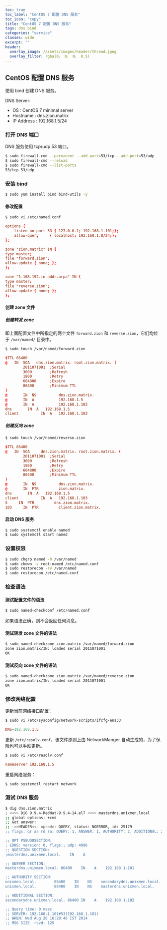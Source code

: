 ```yaml
---
toc: true
toc_label: "CentOS 7 配置 DNS 服务"
toc_icon: "copy"
title: "CentOS 7 配置 DNS 服务"
tags: dns bind
categories: "service"
classes: wide
excerpt: ""
header:
  overlay_image: /assets/images/header/thread.jpeg
  overlay_filter: rgba(0， 0， 0， 0.5)
---
```





## CentOS 配置 DNS 服务

使用 bind 创建 DNS 服务。


DNS Server:

* OS : CentOS 7 minimal server
* Hostname : dns.zion.matrix
* IP Address : 192.168.1.5/24





### 打开 DNS 端口

DNS 服务使用 tcp/udp 53 端口。

```bash
$ sudo firewall-cmd --permanent --add-port=53/tcp --add-port=53/udp
$ sudo firewall-cmd --reload
$ sudo firewall-cmd --list-ports
53/tcp 53/udp
```













### 安装 bind

```bash
$ sudo yum install bind bind-utils -y
```


#### 修改配置

```bash
$ sudo vi /etc/named.conf
```

```conf
options {
    listen-on port 53 { 127.0.0.1; 192.168.1.101;};
    allow-query     { localhost; 192.168.1.0/24;};
};

zone "zion.matrix" IN {
type master;
file "forward.zion";
allow-update { none; };
};

zone "1.168.192.in-addr.arpa" IN {
type master;
file "reverse.zion";
allow-update { none; };
};
```


#### 创建 zone 文件


##### 创建转发 zone

即上面配置文件中所指定的两个文件 `forward.zion` 和 `reverse.zion`，它们均位于 `/var/named/` 目录中。

```bash
$ sudo touch /var/named/forward.zion
```

```conf
$TTL 86400
@   IN  SOA   dns.zion.matrix. root.zion.matrix. (
        2011071001  ;Serial
        3600        ;Refresh
        1800        ;Retry
        604800      ;Expire
        86400       ;Minimum TTL
)
@       IN  NS          dns.zion.matrix.
@       IN  A           192.168.1.5
@       IN  A           192.168.1.103
dns       IN  A   192.168.1.5
client          IN  A   192.168.1.103
```

##### 创建反向 zone


```bash
$ sudo touch /var/named/reverse.zion
```

```conf
$TTL 86400
@   IN  SOA     dns.zion.matrix. root.zion.matrix. (
        2011071001  ;Serial
        3600        ;Refresh
        1800        ;Retry
        604800      ;Expire
        86400       ;Minimum TTL
)
@       IN  NS          dns.zion.matrix.
@       IN  PTR         zion.matrix.
dns       IN  A   192.168.1.5
client          IN  A   192.168.1.103
5     IN  PTR         dns.zion.matrix.
103     IN  PTR         client.zion.matrix.
```



#### 启动 DNS 服务

```bash
$ sudo systemctl enable named
$ sudo systemctl start named
```





### 设置权限

```bash
$ sudo chgrp named -R /var/named
$ sudo chown -v root:named /etc/named.conf
$ sudo restorecon -rv /var/named
$ sudo restorecon /etc/named.conf
```








### 检查语法


#### 测试配置文件的语法

```bash
$ sudo named-checkconf /etc/named.conf
```

如果语法正确，则不会返回任何消息。


#### 测试转发 zone 文件的语法

```bash
$ sudo named-checkzone zion.matrix /var/named/forward.zion
zone zion.matrix/IN: loaded serial 2011071001
OK
```

#### 测试反向 zone 文件的语法

```bash
$ sudo named-checkzone zion.matrix /var/named/reverse.zion
zone zion.matrix/IN: loaded serial 2011071001
OK
```







### 修改网络配置

更新当前网络接口配置：

```bash
$ sudo vi /etc/sysconfig/network-scripts/ifcfg-ens33
```

```conf
DNS=192.168.1.5
```

更新 `/etc/resolv.conf`，该文件原则上由 NetworkManger 自动生成的，为了保险也可以手动更新。

```bash
$ sudo vi /etc/resolv.conf
```

```conf
nameserver 192.168.1.5
```

重启网络服务：

```bash
$ sudo systemctl restart network
```







### 测试 DNS 服务

```bash
$ dig dns.zion.matrix
; <<>> DiG 9.9.4-RedHat-9.9.4-14.el7 <<>> masterdns.unixmen.local
;; global options: +cmd
;; Got answer:
;; ->>HEADER<<- opcode: QUERY, status: NOERROR, id: 25179
;; flags: qr aa rd ra; QUERY: 1, ANSWER: 1, AUTHORITY: 2, ADDITIONAL: 2

;; OPT PSEUDOSECTION:
; EDNS: version: 0, flags:; udp: 4096
;; QUESTION SECTION:
;masterdns.unixmen.local.    IN    A

;; ANSWER SECTION:
masterdns.unixmen.local. 86400    IN    A    192.168.1.101

;; AUTHORITY SECTION:
unixmen.local.        86400    IN    NS    secondarydns.unixmen.local.
unixmen.local.        86400    IN    NS    masterdns.unixmen.local.

;; ADDITIONAL SECTION:
secondarydns.unixmen.local. 86400 IN    A    192.168.1.102

;; Query time: 0 msec
;; SERVER: 192.168.1.101#53(192.168.1.101)
;; WHEN: Wed Aug 20 16:20:46 IST 2014
;; MSG SIZE  rcvd: 125
```
